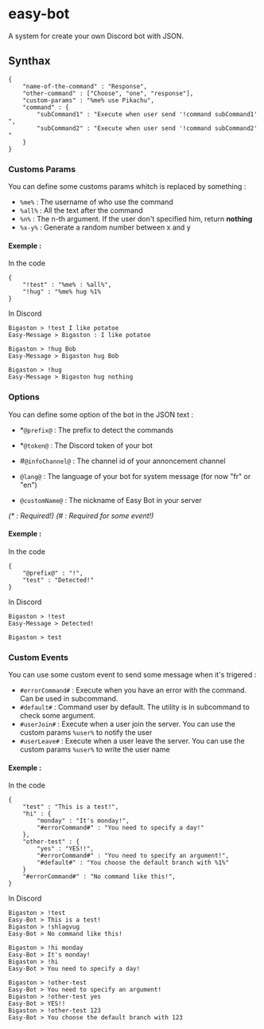 # easy-bot
A system for create your own Discord bot with JSON.

## Synthax
```
{
	"name-of-the-command" : "Response",
	"other-command" : ["Choose", "one", "response"],
	"custom-params" : "%me% use Pikachu",
	"command" : {
		"subCommand1" : "Execute when user send '!command subCommand1' ",
		"subCommand2" : "Execute when user send '!command subCommand2' "
	}
}
```

### Customs Params
You can define some customs params whitch is replaced by something :
- `%me%` : The username of who use the command
- `%all%` : All the text after the command 
- `%n%` : The n-th argument. If the user don't specified him, return **nothing**
- `%x-y%` : Generate a random number between x and y

#### Exemple :
In the code
```
{
	"!test" : "%me% : %all%",
	"!hug" : "%me% hug %1%
}
```

In Discord
```
Bigaston > !test I like potatoe
Easy-Message > Bigaston : I like potatoe

Bigaston > !hug Bob
Easy-Message > Bigaston hug Bob

Bigaston > !hug
Easy-Message > Bigaston hug nothing
```

### Options
You can define some option of the bot in the JSON text :
- \*`@prefix@` : The prefix to detect the commands
- \*`@token@` : The Discord token of your bot

- \#`@infoChannel@` : The channel id of your annoncement channel

- `@lang@` : The language of your bot for system message (for now "fr" or "en")
- `@customName@` : The nickname of Easy Bot in your server

*(\* : Required!) (\# : Required for some event!)*

#### Exemple :
In the code
```
{
	"@prefix@" : "!",
	"test" : "Detected!"
}
```

In Discord
```
Bigaston > !test
Easy-Message > Detected!

Bigaston > test
```

### Custom Events
You can use some custom event to send some message when it's trigered :
- `#errorCommand#` : Execute when you have an error with the command. Can be used in subcommand.
- `#default#` : Command user by default. The utility is in subcommand to check some argument.
- `#userJoin#` : Execute when a user join the server. You can use the custom params `%user%` to notify the user
- `#userLeave#` : Execute when a user leave the server. You can use the custom params `%user%` to write the user name

#### Exemple :
In the code
```
{
	"test" : "This is a test!",
	"hi" : {
		"monday" : "It's monday!",
		"#errorCommand#" : "You need to specify a day!"
	},
	"other-test" : {
		"yes" : "YES!!",
		"#errorCommand#" : "You need to specify an argument!",
		"#default#" : "You choose the default branch with %1%"
	}
	"#errorCommand#" : "No command like this!",
}
```

In Discord
```
Bigaston > !test
Easy-Bot > This is a test!
Bigaston > !shlagvug
Easy-Bot > No command like this!

Bigaston > !hi monday
Easy-Bot > It's monday!
Bigaston > !hi
Easy-Bot > You need to specify a day!

Bigaston > !other-test
Easy-Bot > You need to specify an argument!
Bigaston > !other-test yes
Easy-Bot > YES!!
Bigaston > !other-test 123
Easy-Bot > You choose the default branch with 123
```